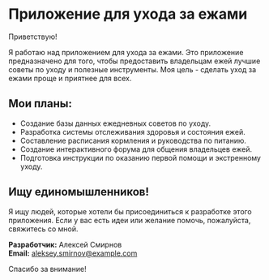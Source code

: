 # Приложение для ухода за ежами

Приветствую!

Я работаю над приложением для ухода за ежами. Это приложение предназначено для того, чтобы предоставить владельцам ежей лучшие советы по уходу и полезные инструменты. Моя цель - сделать уход за ежами проще и приятнее для всех.

## Мои планы:

- Создание базы данных ежедневных советов по уходу.
- Разработка системы отслеживания здоровья и состояния ежей.
- Составление расписания кормления и руководства по питанию.
- Создание интерактивного форума для общения владельцев ежей.
- Подготовка инструкции по оказанию первой помощи и экстренному уходу.

## Ищу единомышленников!

Я ищу людей, которые хотели бы присоединиться к разработке этого приложения. Если у вас есть идеи или желание помочь, пожалуйста, свяжитесь со мной.

**Разработчик:** Алексей Смирнов  
**Email:** aleksey.smirnov@example.com

Спасибо за внимание!
